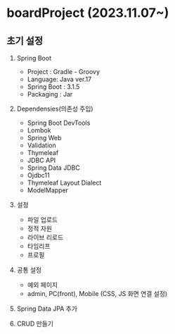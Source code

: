 # boardProject (2023.11.07~)

## 초기 설정
1. Spring Boot

    + Project : Gradle - Groovy
    + Language: Java ver.17
    + Spring Boot : 3.1.5
    + Packaging : Jar


2. Dependensies(의존성 주입)
  
    + Spring Boot DevTools
    + Lombok
    + Spring Web
    + Validation
    + Thymeleaf
    + JDBC API
    + Spring Data JDBC
    + Ojdbc11
    + Thymeleaf Layout Dialect
    + ModelMapper
   

3. 설정

    + 파일 업로드
    + 정적 자원
    + 라이브 리로드
    + 타임리프
    + 프로필


4. 공통 설정
   + 예외 페이지
   + admin, PC(front), Mobile (CSS, JS 화면 연결 설정)


5. Spring Data JPA
  추가

6. CRUD 만들기
